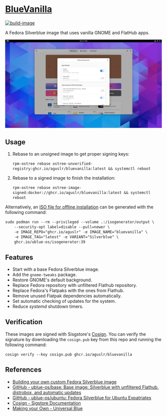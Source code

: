 [BlueVanilla][1]
================

[![build-image](https://github.com/aguslr/bluevanilla/actions/workflows/build.yml/badge.svg)](https://github.com/aguslr/bluevanilla/actions/workflows/build.yml)

A Fedora Silverblue image that uses vanilla GNOME and FlatHub apps.

<picture>
  <source media="(prefers-color-scheme: light)" srcset="screenshot-light.png">
  <source media="(prefers-color-scheme: dark)"  srcset="screenshot-dark.png">
  <img title="Screenshot" alt="Screenshot" src="screenshot-light.png">
</picture>

Usage
-----

1. Rebase to an unsigned image to get proper signing keys:

       rpm-ostree rebase ostree-unverified-registry:ghcr.io/aguslr/bluevanilla:latest && systemctl reboot

2. Rebase to a signed image to finish the installation:

       rpm-ostree rebase ostree-image-signed:docker://ghcr.io/aguslr/bluevanilla:latest && systemctl reboot

Alternatively, an [ISO file for offline installation][7] can be generated with
the following command:

    sudo podman run --rm --privileged --volume .:/isogenerator/output \
        --security-opt label=disable --pull=newer \
        -e IMAGE_REPO="ghcr.io/aguslr" -e IMAGE_NAME="bluevanilla" \
        -e IMAGE_TAG="latest" -e VARIANT="Silverblue" \
        ghcr.io/ublue-os/isogenerator:39

Features
--------

- Start with a base Fedora Silverblue image.
- Add the `gnome-tweaks` package.
- Restore GNOME's default background.
- Replace Fedora repository with unfiltered Flathub repository.
- Replace Fedora's Flatpaks with the ones from Flathub.
- Remove unused Flatpak dependencies automatically.
- Set automatic checking of updates for the system.
- Reduce *systemd* shutdown timers.

Verification
------------

These images are signed with Sisgstore's [Cosign][5]. You can verify the
signature by downloading the `cosign.pub` key from this repo and running the
following command:

    cosign verify --key cosign.pub ghcr.io/aguslr/bluevanilla

References
----------

- [Building your own custom Fedora Silverblue image][2]
- [GitHub - ublue-os/base: Base image: Silverblue with unfiltered Flathub,
  distrobox, and automatic updates][3]
- [GitHub - ublue-os/ubuntu: Fedora Silverblue for Ubuntu Expatriates][4]
- [Cosign - Sigstore Documentation][5]
- [Making your Own - Universal Blue][6]


[1]: https://github.com/aguslr/bluevanilla
[2]: https://www.ypsidanger.com/building-your-own-fedora-silverblue-image/
[3]: https://github.com/ublue-os/base
[4]: https://github.com/ublue-os/ubuntu
[5]: https://docs.sigstore.dev/cosign/overview/
[6]: https://ublue.it/making-your-own/
[7]: https://blue-build.org/learn/universal-blue/#fresh-install-from-an-iso
